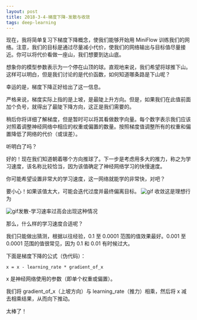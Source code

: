 ```yaml
---
layout: post
title: 2018-3-4-梯度下降-发散与收敛
tags: deep-learning
---
```


现在，我将简单复习下梯度下降概念，使我们能够开始用 MiniFlow 训练我们的网络。注意，我们的目标是通过尽量减小代价，使我们的网络输出与目标值尽量接近。你可以将代价看做一座山，我们想要到达山底。

想象你的模型参数表示为一个停在山顶的球。直观地来说，我们希望将球推下山。这样可以明白，但是我们讨论的是代价函数，如何知道哪条路是下山呢？

幸运的是，梯度下降正好给出了这一信息。

严格来说，梯度实际上指的是上坡，是最陡上升方向。但是，如果我们在此值前面加个负号，就得出了最陡下降方向，这正是我们需要的。

稍后你将详细了解梯度，但是暂时可以将其看做数字向量。每个数字表示我们应该对照着调整神经网络中相应的权重或偏置的数量。按照梯度值调整所有的权重和偏置降低了网络的代价（或误差）。

听明白了吗？

好的！现在我们知道朝着哪个方向推球了。下一步是考虑用多大的推力，称之为学习速度，该名称比较恰当，因为该值确定了神经网络学习的快慢速度。

你可能希望设置非常大的学习速度，这一网络就能学的非常快，对吧？

要小心！如果该值太大，可能会迭代过度并最终偏离目标。
![gif](https://thumbnail0.baidupcs.com/thumbnail/d410fcbf8bf8ad95e7baf3ff008ee729?fid=357015718-250528-182609398079106&time=1520125200&rt=sh&sign=FDTAER-DCb740ccc5511e5e8fedcff06b081203-e0Yir3kiBbX1cJtYRKsv9Cu2KiE%3D&expires=8h&chkv=0&chkbd=0&chkpc=&dp-logid=1447181097886560100&dp-callid=0&size=c710_u400&quality=100&vuk=-&ft=video)
收敛这是理想行为


![gif](https://thumbnail0.baidupcs.com/thumbnail/d9557ae1d5348869dd9d7143fff206cb?fid=357015718-250528-1072365294179098&time=1520125200&rt=sh&sign=FDTAER-DCb740ccc5511e5e8fedcff06b081203-YGVaRISWj9JLhGn0HjEK2%2BjRcRI%3D&expires=8h&chkv=0&chkbd=0&chkpc=&dp-logid=1447174206940553619&dp-callid=0&size=c710_u400&quality=100&vuk=-&ft=video)发散-学习速率过高会出现这种情况

那么，什么样的学习速度合适呢？

我们只能做出猜测，根据以往经验，0.1 至 0.0001 范围的值效果最好。0.001 至 0.0001 范围的值很常见，因为 0.1 和 0.01 有时候过大。

下面是梯度下降的公式（伪代码）：

`x = x - learning_rate * gradient_of_x`

x 是神经网络使用的参数（即单个权重或偏置）。

我们将 gradient_of_x（上坡方向）与 learning_rate（推力）相乘，然后将 x 减去相乘结果，从而向下推动。

太棒了！

